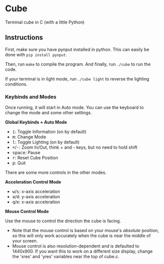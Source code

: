 # Cube
Terminal cube in C (with a little Python)

## Instructions
First, make sure you have pynput installed in python. This can easily be done with `pip install pynput`.

Then, run `make` to compile the program. And finally, run `./cube` to run the code. 

If your terminal is in light mode, run `./cube light` to reverse the lighting conditions.

### Keybinds and Modes
Once running, it will start in Auto mode. You can use the keyboard to change the mode and some other settings.  

**Global Keybinds + Auto Mode**

- <kbd>i</kbd>: Toggle Information (on by default)  
- <kbd>m</kbd>: Change Mode  
- <kbd>l</kbd>: Toggle Lighting (on by default)  
- <kbd>=</kbd>/<kbd>-</kbd>: Zoom In/Out, think + and - keys, but no need to hold shift  
- <kbd>space</kbd>: Pause  
- <kbd>r</kbd>: Reset Cube Position  
- <kbd>p</kbd>: Quit  

There are some more controls in the other modes. 

**Acceleration Control Mode**  

- <kbd>w</kbd>/<kbd>s</kbd>: x-axis acceleration  
- <kbd>a</kbd>/<kbd>d</kbd>: y-axis acceleration  
- <kbd>q</kbd>/<kbd>e</kbd>: x-axis acceleration  

**Mouse Control Mode**  

Use the mouse to control the direction the cube is facing.
- Note that the mouse control is based on your mouse's _absolute_ position, so this will only work accurately when the cube is near the middle of your screen.  
- Mouse control is also resolution-dependent and is defaulted to 1440x900. If you want this to work on a different size display, change the 'xres' and 'yres' variables near the top of cube.c. 


